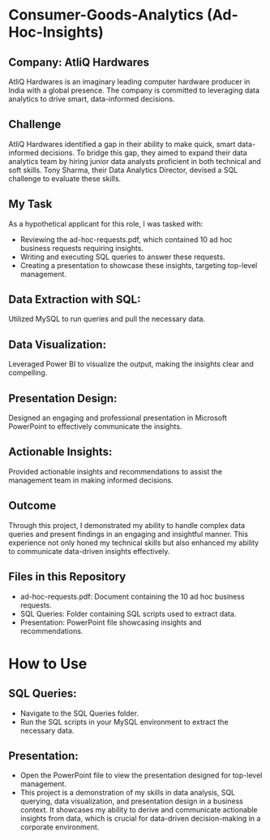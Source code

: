 # Consumer-Goods-Analytics (Ad-Hoc-Insights)

## Company: AtliQ Hardwares

AtliQ Hardwares is an imaginary leading computer hardware producer in India with a global presence. The company is committed to leveraging data analytics to drive smart, data-informed decisions.

## Challenge

AtliQ Hardwares identified a gap in their ability to make quick, smart data-informed decisions. To bridge this gap, they aimed to expand their data analytics team by hiring junior data analysts proficient in both technical and soft skills. Tony Sharma, their Data Analytics Director, devised a SQL challenge to evaluate these skills.

## My Task

As a hypothetical applicant for this role, I was tasked with:

- Reviewing the ad-hoc-requests.pdf, which contained 10 ad hoc business requests requiring insights.
- Writing and executing SQL queries to answer these requests.
- Creating a presentation to showcase these insights, targeting top-level management.

## Data Extraction with SQL:

Utilized MySQL to run queries and pull the necessary data.

## Data Visualization:

Leveraged Power BI to visualize the output, making the insights clear and compelling.

## Presentation Design:

Designed an engaging and professional presentation in Microsoft PowerPoint to effectively communicate the insights.

## Actionable Insights:

Provided actionable insights and recommendations to assist the management team in making informed decisions.

## Outcome

Through this project, I demonstrated my ability to handle complex data queries and present findings in an engaging and insightful manner. This experience not only honed my technical skills but also enhanced my ability to communicate data-driven insights effectively.

## Files in this Repository

- ad-hoc-requests.pdf: Document containing the 10 ad hoc business requests.
- SQL Queries: Folder containing SQL scripts used to extract data.
- Presentation: PowerPoint file showcasing insights and recommendations.

# How to Use

## SQL Queries:

- Navigate to the SQL Queries folder.
- Run the SQL scripts in your MySQL environment to extract the necessary data.

## Presentation:

- Open the PowerPoint file to view the presentation designed for top-level management.
- This project is a demonstration of my skills in data analysis, SQL querying, data visualization, and presentation design in a business context. It showcases my ability to derive and communicate actionable insights from data, which is crucial for data-driven decision-making in a corporate environment.
